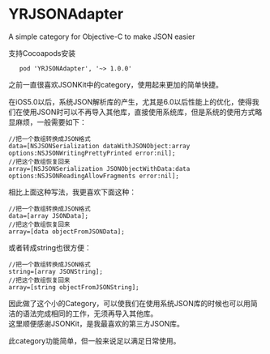 YRJSONAdapter
=============

A simple category for Objective-C  to make JSON easier

支持Cocoapods安装

	   pod 'YRJSONAdapter', '~> 1.0.0'


之前一直很喜欢JSONKit中的category，使用起来更加的简单快捷。

在iOS5.0以后，系统JSON解析库的产生，尤其是6.0以后性能上的优化，使得我们在使用JSON时可以不再导入其他库，直接使用系统库，但是系统的使用方式略显麻烦，一般需要如下：

	//把一个数组转换成JSON格式
	data=[NSJSONSerialization dataWithJSONObject:array options:NSJSONWritingPrettyPrinted error:nil];
	//把这个数组恢复回来
	array=[NSJSONSerialization JSONObjectWithData:data options:NSJSONReadingAllowFragments error:nil];
	
	
相比上面这种写法，我更喜欢下面这种：  

	//把一个数组转换成JSON格式
	data=[array JSONData];
	//把这个数组恢复回来
	array=[data objectFromJSONData];
	
或者转成string也很方便：  

	//把一个数组转换成JSON格式
	string=[array JSONString];
	//把这个数组恢复回来
	array=[string objectFromJSONString];
	


因此做了这个小的Category，可以使我们在使用系统JSON库的时候也可以用简洁的语法完成相同的工作，无须再导入其他库。  
这里顺便感谢JSONKit，是我最喜欢的第三方JSON库。

此category功能简单，但一般来说足以满足日常使用。